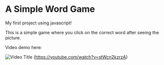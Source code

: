 # A Simple Word Game

My first project using javascript!

This is a simple game where you click on the correct word after seeing the picture.

Video demo here:

![Video Title](https://img.youtube.com/vi/stWcn2kzrzA/0.jpg)
(https://youtube.com/watch?v=stWcn2kzrzA)
